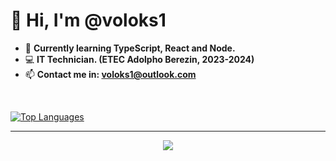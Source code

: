 <h1>👋 Hi, I'm @voloks1</h1>

- 📝 <strong>Currently learning TypeScript, React and Node.</strong>
- 💻 <strong>IT Technician. (ETEC Adolpho Berezin, 2023-2024)</strong>
- 📫 <strong>Contact me in: voloks1@outlook.com</strong>
</br>

[![Top Languages](https://github-readme-stats.vercel.app/api/top-langs/?username=voloks1&theme=dark)](https://github.com/voloks1/github-readme-stats)

<hr>
<p align="center">
  <a href="https://skillicons.dev">
    <img src="https://skillicons.dev/icons?i=html,css,js,ts,react,tailwind,php,cs,mysql&theme=dark" />
  </a>
</p>
